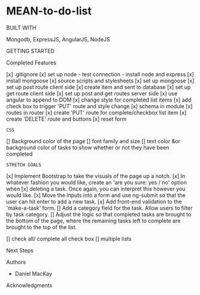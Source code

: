 # MEAN-to-do-list

BUILT WITH

Mongodb, ExpressJS, AngularJS, NodeJS

GETTING STARTED

Completed Features

[x] .gitignore
[x] set up node - test connection
    - install node and express
[x] install mongoose
[x] source scripts and stylesheets
[x] set up mongoose
[x] set up post route client side
[x] create item and sent to database
[x] set up get route client side
[x] set up post and get routes server side
[x] use angular to append to DOM
[x] change style for completed list items
[x] add check box to trigger 'PUT' route and style change
[x] schema in module
[x] routes in router
[x] create 'PUT' route for complete/checkbox list item
[x] create 'DELETE' route and buttons 
[x] reset form

    CSS
[] Background color of the page
[] font family and size
[] text color &or background color of tasks to show whether or not they have been        completed

    STRETCH GOALS
[x] Implement Bootstrap to take the visuals of the page up a notch.
[x] In whatever fashion you would like, create an 'are you sure: yes / no' option when [x] deleting a task. Once again, you can interpret this however you would like.
[x] Move the inputs into a form and use ng-submit so that the user can hit enter to       add a new task.
[x] Add front-end validation to the 'make-a-task' form.
[] Add a category field for the task. Allow users to filter by task category.
[] Adjust the logic so that completed tasks are brought to the bottom of the page,       where the remaining tasks left to complete are brought to the top of the list.

[] check all/ complete all check box
[] multiple lists

Next Steps

Authors

- Daniel MacKay

Acknowledgments